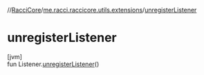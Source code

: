//[RacciCore](../../index.md)/[me.racci.raccicore.utils.extensions](index.md)/[unregisterListener](unregister-listener.md)

# unregisterListener

[jvm]\
fun Listener.[unregisterListener](unregister-listener.md)()
